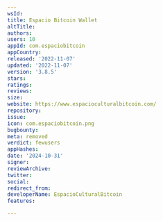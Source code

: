 ```yaml
---
wsId: 
title: Espacio Bitcoin Wallet
altTitle: 
authors: 
users: 10
appId: com.espaciobitcoin
appCountry: 
released: '2022-11-07'
updated: '2022-11-07'
version: '3.8.5'
stars: 
ratings: 
reviews: 
size: 
website: https://www.espacioculturalbitcoin.com/
repository: 
issue: 
icon: com.espaciobitcoin.png
bugbounty: 
meta: removed
verdict: fewusers
appHashes: 
date: '2024-10-31'
signer: 
reviewArchive: 
twitter: 
social: 
redirect_from: 
developerName: EspacioCulturalBitcoin
features: 

---
```


